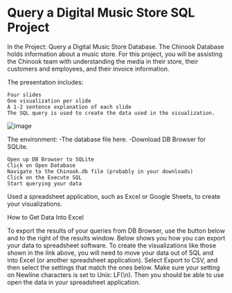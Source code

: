 # Query a Digital Music Store SQL Project
In the Project: Query a Digital Music Store Database. The Chinook Database holds information about a music store. 
For this project, you will be assisting the Chinook team with understanding the media in their store, 
their customers and employees, and their invoice information.

The presentation includes:

    Four slides
    One visualization per slide
    A 1-2 sentence explanation of each slide
    The SQL query is used to create the data used in the visualization.

![image](https://user-images.githubusercontent.com/92183830/174235854-0ee6e053-9705-417c-8194-90a1eeb4845f.png)

The environment:
-The database file here.
-Download DB Browser for SQLite.

    Open up DB Browser to SQLite
    Click on Open Database
    Navigate to the Chinook.db file (probably in your downloads)
    Click on the Execute SQL
    Start querying your data

Used a spreadsheet application, such as Excel or Google Sheets, to create your visualizations.

How to Get Data Into Excel

To export the results of your queries from DB Browser, use the button below and to the right of the results window. Below shows you how you can export your data to spreadsheet software.
To create the visualizations like those shown in the link above, you will need to move your data out of SQL and into Excel (or another spreadsheet application).
Select Export to CSV, and then select the settings that match the ones below. Make sure your setting on Newline characters is set to Unix: LF(\n). Then you should be able to use open the data in your spreadsheet application.
